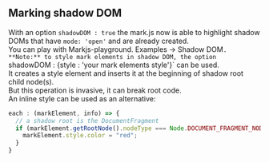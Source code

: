 
## Marking shadow DOM

With an option `shadowDOM : true` the mark.js now is able to highlight shadow DOMs that have `mode: 'open'` and are already created.  
You can play with Markjs-playground. Examples -> Shadow DOM`.  
**Note:** to style mark elements in shadow DOM, the option `shadowDOM : {style : 'your mark elements style'}` can be used.  
It creates a style element and inserts it at the beginning of shadow root child node(s).  
But this operation is invasive, it can break root code.  
An inline style can be used as an alternative:
``` js
each : (markElement, info) => {
  // a shadow root is the DocumentFragment
  if (markElement.getRootNode().nodeType === Node.DOCUMENT_FRAGMENT_NODE) {
    markElement.style.color = "red";
  }
}
```
